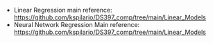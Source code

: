 * Linear Regression main reference: https://github.com/kspilario/DS397_comp/tree/main/Linear_Models
* Neural Network Regression Main reference: https://github.com/kspilario/DS397_comp/tree/main/Linear_Models
